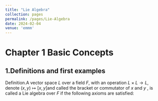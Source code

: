 ```yaml
---
title: "Lie Algebra"
collection: pages
permalink: /pages/Lie-Algebra
date: 2024-02-04
venue: 'emmm'
---
```

# Chapter 1 Basic Concepts
## 1.Definitions and first examples
Definition.A vector space $L$ over a field $F$, with an operation $L \times L \rightarrow L$, denote $(x,y)\mapsto [x,y]$and called the bracket or commutator of $x$ and $y$ , is called a Lie algebra over $F$ if the following axioms are satisfied: 
